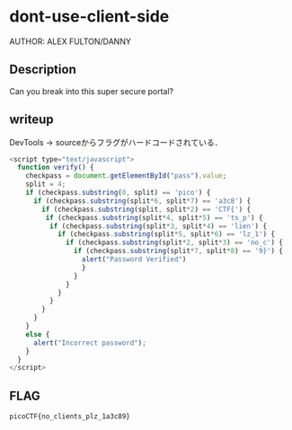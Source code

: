 # dont-use-client-side

AUTHOR: ALEX FULTON/DANNY

## Description

Can you break into this super secure portal?

## writeup

DevTools -> sourceからフラグがハードコードされている．

```javascript
<script type="text/javascript">
  function verify() {
    checkpass = document.getElementById("pass").value;
    split = 4;
    if (checkpass.substring(0, split) == 'pico') {
      if (checkpass.substring(split*6, split*7) == 'a3c8') {
        if (checkpass.substring(split, split*2) == 'CTF{') {
         if (checkpass.substring(split*4, split*5) == 'ts_p') {
          if (checkpass.substring(split*3, split*4) == 'lien') {
            if (checkpass.substring(split*5, split*6) == 'lz_1') {
              if (checkpass.substring(split*2, split*3) == 'no_c') {
                if (checkpass.substring(split*7, split*8) == '9}') {
                  alert("Password Verified")
                  }
                }
              }
            }
          }
        }
      }
    }
    else {
      alert("Incorrect password");
    }
  }
</script>
```

## FLAG

```bash
picoCTF{no_clients_plz_1a3c89}
```
